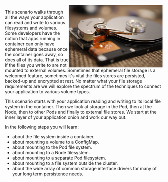 <img align="right" src="./assets/art-wall-kittenprint-9Wq1HpghQ4A-unsplash.jpg" width="300">

This scenario walks through all the ways your application can read and write to various filesystems and volumes. Some developers have the notion that apps running in container can only have ephemeral data because once the container goes away, so does all of its data. That is true if the files you write to are not mounted to external volumes. Sometimes that ephemeral file storage is a welcomed feature, sometimes it's vital the files stores are persisted, backed-up and encrypted at rest. No matter what your file storage requirements are we will explore the spectrum of the techniques to connect your application to various volume types.

This scenario starts with your application reading and writing to its local file system in the container. Then we look at storage in the Pod, then at the Node, then to other Pods and finally to external file stores. We start at the inner layer of your application onion and work our way out.

In the following steps you will learn:

- about the file system inside a container.
- about mounting a volume to a ConfigMap.
- about mounting to the Pod file system.
- about mounting to a Node filesystem.
- about mounting to a separate Pod filesystem.
- about mounting to a file system outside the cluster.
- about the wide array of common storage interface drivers for many of your long term persistence needs.
